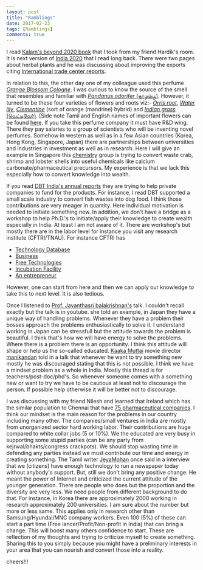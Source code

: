 ```yaml
---
layout: post
title: "Ramblings"
date: 2017-02-23
tags: [Ramblings]
comments: true
---
```




I read [Kalam's beyond 2020 book](https://penguin.com.au/books/beyond-2020-a-vision-for-tomorrows-india-9780670087969) that I took from my friend Hardik's room. It is next version of [India 2020](https://en.wikipedia.org/wiki/India_2020) that I read long back. There were two pages about herbal plants and he was discussing about improving the exports citing [International trade center reports](http://www.intracen.org/itc/sectors/medicinal-plants/).

In relation to this, the other day one of my colleague used this perfume [*Orange Blossom Cologne*](https://www.jomalone.com/product/3567/10106/shop-our-favourite-gifts/orange-blossom-cologne). I was curious to know the source of the smell that resembles and familiar with [*Pandanus odorifer* (தாழம்பூ)](https://en.wikipedia.org/wiki/Pandanus_odorifer). However, it turned to be these four varieties of flowers and roots viz:- [*Orris root*](https://en.wikipedia.org/wiki/Orris_root), [*Water lily*](https://en.wikipedia.org/wiki/Nymphaeaceae), [*Clementine*](https://en.wikipedia.org/wiki/Clementine) (sort of orange (mandrine) hybrid) and [*Indian grass* (வெட்டிவேர்)](https://en.wikipedia.org/wiki/Chrysopogon_zizanioides). [Side note Tamil and English names of important flowers can be found [here](http://tamilcube.com/glossaries/indian-flowers.aspx). If you take this perfume company it must have R&D wing. There they pay salaries to a group of scientists who will be inventing novel perfumes. Somehow in western as well as in a few Asian countries (Korea, Hong Kong, Singapore, Japan) there are partnerships between universities and industries in investment as well as in research. Here I will give an example in Singapore this [chemistry](http://www.nature.com/news/sustainability-don-t-waste-seafood-waste-1.18149) group is trying to convert waste crab, shrimp and lobster shells into useful chemicals like calcium carbonate/pharmaceutical precursors. My experience is that we lack this especially how to convert knowledge into wealth.


If you read [DBT India's annual reports](http://www.dbtindia.nic.in/annual-report/) they are trying to help private companies to fund for the products. For instance, I read DBT supported a small scale industry to convert fish wastes into dog food. I think those contributions are very meager in quantity. Here individual motivation is needed to initiate something new. In addition, we don't have a bridge as a workshop to help Ph.D.'s to initiate/apply their knowledge to create wealth especially in India. At least I am not aware of it. There are workshop's but mostly there are in the labor level for instance you visit any research institute (CFTRI/TNAU). For instance CFTRI has

* [Technology Database](http://www.cftri.com/technologies.php)
* [Business](http://118.151.209.71/joomla1/)
* [Free Technologies](http://freetech.cftri.com/freetech/)
* [Incubation Facility](http://118.151.209.71/npic/)
* [An entrepreneur](http://www.cftri.com/enterpreneur.php)

However, one can start from here and then we can apply our knowledge to take this to next level. It is also tedious.


Once I listened to [Prof. Jayanthasri balakrishnan's](https://in.linkedin.com/in/jayanthasri-balakrishnan-a8845734) talk. I couldn't recall exactly but the talk is in youtube. she told an example, in Japan they have a unique way of handling problems. Whenever they have a problem their bosses approach the problems enthusiastically to solve it. I understand working in Japan can be stressfull but the attitude towards the problem is beautiful. I think that's how we will have energy to solve the problems. Where there is a problem there is an opportunity. I think this attitude will shape or help us the so-called educated. [Kaaka Muttai](https://en.wikipedia.org/wiki/Kaaka_Muttai) movie director [manikandan](https://en.wikipedia.org/wiki/M._Manikandan) told in a talk that whenever he want to try something new mostly he was discouraged stating that this is not possible. I think we have a mindset problem as a whole in India. Mostly this thread is for teachers/post-doc/phd's. So whenever someone comes with a something new or want to try we have to be cautious at least not to discourage the person. If possible help otherwise it will be better not to discourage.


I was discussing with my friend Nilesh and learned that Ireland which has the similar population to Chennai that have [75 pharmaceutical companies](https://www.linkedin.com/pulse/case-moving-ema-ireland-anna-rose-welch?trk=v-feed&lipi=urn%3Ali%3Apage%3Ad_flagship3_feed%3Bz7ok60QYBDGzpAEHN7HFRw%3D%3D). I think our mindset is the main reason for the problems in our country including many other. The companies/small ventures in India are mostly from unorganized sector hard working labor. Their contributions are huge compared to white collar jobs (5 or 10%). We the educated are very busy in supporting some stupid parties (can be any party from kejrwal/bhakts/congress crackpots). We should stop wasting time in defending any parties instead we must contribute our time and energy in creating something. The Tamil writer [JeyaMohan](https://en.wikipedia.org/wiki/B._Jeyamohan) once said in a interview that we (citizens) have enough technology to run a newspaper today without anybody's support. But, still we don't bring any positive change. He meant the power of Internet and criticized the current attitude of the younger generation. There are people who does but the proportion and the diversity are very less. We need people from different background to do that. For instance, in Korea there are approximately 2000 working in research approximately 200 universities. I am sure about the number but more or less same. This applies only in research other than Samsung/Hyundai/MNC company workers. Even 100 (5%) of these can start a part time (Free lancer/Profit/Non-profit in India) that can bring a change. This will boost many others confidence to start. These are reflection of my thoughts and trying to criticize myself to create something. Sharing this to you simply because you might have a preliminary interests in your area that you can nourish and convert those into a reality.

cheers!!!
